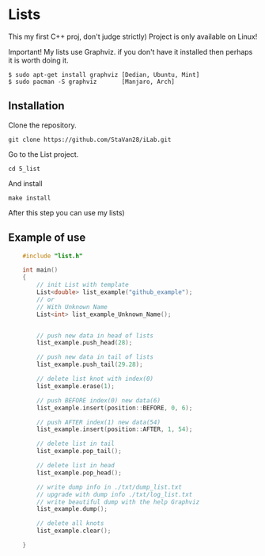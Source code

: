 
# Lists

This my first C++ proj, don't judge strictly)
Project is only available on Linux!

Important! My lists use Graphviz. if you don't have it installed then perhaps it is worth doing it.

    $ sudo apt-get install graphviz [Dedian, Ubuntu, Mint]
    $ sudo pacman -S graphviz       [Manjaro, Arch]

## Installation

Clone the repository. 

    git clone https://github.com/StaVan28/iLab.git

Go to the List project.

    cd 5_list

And install

    make install

After this step you can use my lists)

## Example of use 

```C++
    #include "list.h"

    int main()
    {   
        // init List with template 
        List<double> list_example("github_example");
        // or
        // With Unknown Name
        List<int> list_example_Unknown_Name();


        // push new data in head of lists
        list_example.push_head(28);

        // push new data in tail of lists
        list_example.push_tail(29.28);

        // delete list knot with index(0)
        list_example.erase(1);

        // push BEFORE index(0) new data(6)
        list_example.insert(position::BEFORE, 0, 6);

        // push AFTER index(1) new data(54)
        list_example.insert(position::AFTER, 1, 54);

        // delete list in tail 
        list_example.pop_tail();

        // delete list in head
        list_example.pop_head();

        // write dump info in ./txt/dump_list.txt
        // upgrade with dump info ./txt/log_list.txt
        // write beautiful dump with the help Graphviz 
        list_example.dump();

        // delete all knots
        list_example.clear();

    }
```

    
